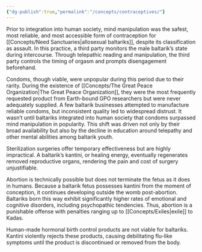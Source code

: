 ```yaml
---
{"dg-publish":true,"permalink":"/concepts/contraceptives/"}
---
```


Prior to integration into human society, mind manipulation was the safest, most reliable, and most accessible form of contraception for [[Concepts/Need Sanctuaries\|allosexual baltariks]], despite its classification as assault. In this practice, a third party monitors the male baltarik’s state during intercourse. Through telepathic reading and manipulation, the third party controls the timing of orgasm and prompts disengagement beforehand.

Condoms, though viable, were unpopular during this period due to their rarity. During the existence of [[Concepts/The Great Peace Organization\|The Great Peace Organization]], they were the most frequently requested product from Earth-bound GPO researchers but were never adequately supplied. A few baltarik businesses attempted to manufacture reliable condoms, but inconsistent quality led to widespread distrust. It wasn’t until baltariks integrated into human society that condoms surpassed mind manipulation in popularity. This shift was driven not only by their broad availability but also by the decline in education around telepathy and other mental abilities among baltarik youth.

Sterilization surgeries offer temporary effectiveness but are highly impractical. A baltarik’s kantini, or healing energy, eventually regenerates removed reproductive organs, rendering the pain and cost of surgery unjustifiable.

Abortion is technically possible but does not terminate the fetus as it does in humans. Because a baltarik fetus possesses kantini from the moment of conception, it continues developing outside the womb post-abortion. Baltariks born this way exhibit significantly higher rates of emotional and cognitive disorders, including psychopathic tendencies. Thus, abortion is a punishable offense with penalties ranging up to [[Concepts/Exiles\|exile]] to Kadas.

Human-made hormonal birth control products are not viable for baltariks. Kantini violently rejects these products, causing debilitating flu-like symptoms until the product is discontinued or removed from the body.